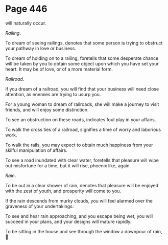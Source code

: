 # Page 446
will naturally occur.


_Railing_.


To dream of seeing railings, denotes that some person is trying
to obstruct your pathway in love or business.


To dream of holding on to a railing, foretells that some desperate chance will
be taken by you to obtain some object upon which you have set your heart.
It may be of love, or of a more material form.


_Railroad_.


If you dream of a railroad, you will find that your business will need
close attention, as enemies are trying to usurp you.


For a young woman to dream of railroads, she will make a journey
to visit friends, and will enjoy some distinction.


To see an obstruction on these roads, indicates foul play in your affairs.


To walk the cross ties of a railroad, signifies a time of worry
and laborious work.


To walk the rails, you may expect to obtain much happiness from your skilful
manipulation of affairs.


To see a road inundated with clear water, foretells that pleasure will wipe
out misfortune for a time, but it will rise, phoenix like, again.


_Rain_.


To be out in a clear shower of rain, denotes that pleasure will be enjoyed
with the zest of youth, and prosperity will come to you.


If the rain descends from murky clouds, you will feel alarmed
over the graveness of your undertakings.


To see and hear rain approaching, and you escape being wet, you will succeed
in your plans, and your designs will mature rapidly.


To be sitting in the house and see through the window a downpour of rain,
